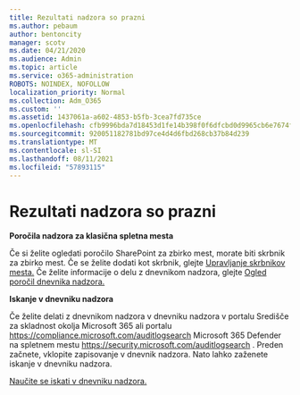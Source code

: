 ```yaml
---
title: Rezultati nadzora so prazni
ms.author: pebaum
author: bentoncity
manager: scotv
ms.date: 04/21/2020
ms.audience: Admin
ms.topic: article
ms.service: o365-administration
ROBOTS: NOINDEX, NOFOLLOW
localization_priority: Normal
ms.collection: Adm_O365
ms.custom: ''
ms.assetid: 1437061a-a602-4853-b5fb-3cea7fd735ce
ms.openlocfilehash: cfb9996bda7d18453d1fe14b398f0f6dfcbd0d9965cb6e7674f3b6bb8fbc143f
ms.sourcegitcommit: 920051182781bd97ce4d4d6fbd268cb37b84d239
ms.translationtype: MT
ms.contentlocale: sl-SI
ms.lasthandoff: 08/11/2021
ms.locfileid: "57893115"
---
```

# <a name="auditing-results-are-blank"></a>Rezultati nadzora so prazni

**Poročila nadzora za klasična spletna mesta**
  
Če si želite ogledati poročilo SharePoint za zbirko mest, morate biti skrbnik za zbirko mest. Če se želite dodati kot skrbnik, glejte [Upravljanje skrbnikov mesta.](https://docs.microsoft.com/sharepoint/manage-site-collection-administrators) Če želite informacije o delu z dnevnikom nadzora, glejte [Ogled poročil dnevnika nadzora.](https://support.microsoft.com/office/view-audit-log-reports-b37c5869-1b47-4a82-a30d-ea20070fe527)
  
**Iskanje v dnevniku nadzora**
  
Če želite delati z dnevnikom nadzora v dnevniku nadzora v portalu Središče za skladnost okolja Microsoft 365 ali portalu <https://compliance.microsoft.com/auditlogsearch> Microsoft 365 Defender na spletnem mestu <https://security.microsoft.com/auditlogsearch> . Preden začnete, vklopite zapisovanje v dnevnik nadzora. Nato lahko zaženete iskanje v dnevniku nadzora.
  
[Naučite se iskati v dnevniku nadzora.](https://docs.microsoft.com/microsoft-365/compliance/search-the-audit-log-in-security-and-compliance#search-the-audit-log)
